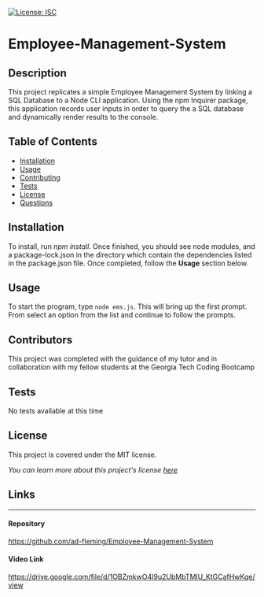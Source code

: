 
  [![License: ISC](https://img.shields.io/badge/License-MIT-blue.svg)](https://opensource.org/licenses/ISC)

  # Employee-Management-System 
  
  ## Description
  This project replicates a simple Employee Management System by linking a SQL Database to a Node CLI application. Using the npm Inquirer package, this application records user inputs in order to query the a SQL database and dynamically render results to the console. 

  ## Table of Contents
  * [Installation](#Installation)
  * [Usage](#Usage)
  * [Contributing](#Contributing)
  * [Tests](#Tests)
  * [License](#License)
  * [Questions](#Questions)
  
  ## Installation
  To install, run _npm install_. Once finished, you should see node modules, and a package-lock.json in the directory which contain the dependencies listed in the package.json file. Once completed, follow the __Usage__ section below.
  
  ## Usage
  To start the program, type `node ems.js`. This will bring up the first prompt. From select an option from the list and continue to follow the prompts.

  ## Contributors
  This project was completed with the guidance of my tutor and in collaboration with my fellow students at the Georgia Tech Coding Bootcamp

  ## Tests
  No tests available at this time

  ## License
  This project is covered under the MIT license.

  _You can learn more about this project's license <a href="https://choosealicense.com/licenses/mit/">here</a>_
  

  ## Links
  <hr>
  
#### Repository
https://github.com/ad-fleming/Employee-Management-System

#### Video Link
https://drive.google.com/file/d/1OBZmkwO4I9u2UbMbTMlU_KtGCafHwKqe/view



